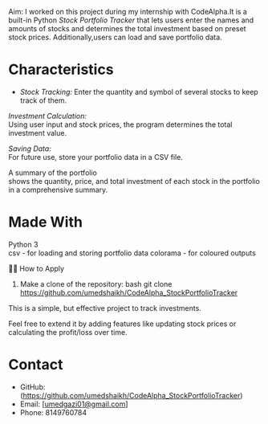Aim: 
 I worked on this project during my internship with CodeAlpha.It is a built-in Python 
 *Stock Portfolio Tracker* that lets users enter the names and amounts of stocks and determines
 the total investment based on preset stock prices. Additionally,users can load and save portfolio data.



 # Characteristics

 - *Stock Tracking:* Enter the quantity and symbol of several stocks to keep track of them.

 *Investment Calculation:*  
   Using user input and stock prices, the program determines the total investment value.

 *Saving Data:*  
   For future use, store your portfolio data in a CSV file.

 A summary of the portfolio  
   shows the quantity, price, and total investment of each stock in the portfolio in a comprehensive summary.

 
 # Made With

 Python 3  
 csv - for loading and storing portfolio data 
 colorama - for coloured outputs


  🧑‍💻 How to Apply

 1. Make a clone of the repository:
   bash
   git clone https://github.com/umedshaikh/CodeAlpha_StockPortfolioTracker
   
This is a simple, but effective project to track investments.

Feel free to extend it by adding features like updating stock prices or calculating the profit/loss over time.

# Contact

- GitHub:(https://github.com/umedshaikh/CodeAlpha_StockPortfolioTracker)
- Email: [umedgazi01@gmail.com]
- Phone: 8149760784